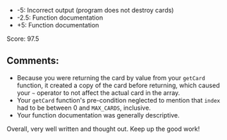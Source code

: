 - -5: Incorrect output (program does not destroy cards)
- -2.5: Function documentation
- +5: Function documentation

Score: 97.5

## Comments:
- Because you were returning the card by value from your `getCard` function, it created a copy of the card before returning, which caused your `~` operator to not affect the actual card in the array.
- Your `getCard` function's pre-condition neglected to mention that `index` had to be between 0 and `MAX_CARDS`, inclusive.
- Your function documentation was generally descriptive.

Overall, very well written and thought out. Keep up the good work!